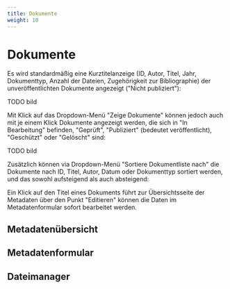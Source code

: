 ```yaml
---
title: Dokumente
weight: 10
---
```


# Dokumente

Es wird standardmäßig eine Kurztitelanzeige (ID, Autor, Titel, Jahr, Dokumenttyp, Anzahl der
Dateien, Zugehörigkeit zur Bibliographie) der unveröffentlichten Dokumente angezeigt ("Nicht
publiziert"):

TODO bild

Mit Klick auf das Dropdown-Menü "Zeige Dokumente" können jedoch auch mit je einem Klick
Dokumente angezeigt werden, die sich in "In Bearbeitung" befinden, "Geprüft", "Publiziert"
(bedeutet veröffentlicht), "Geschützt" oder "Gelöscht" sind:

TODO bild

Zusätzlich können via Dropdown-Menü "Sortiere Dokumentliste nach" die Dokumente nach ID, Titel,
Autor, Datum oder Dokumenttyp sortiert werden, und das sowohl aufsteigend als auch absteigend:

Ein Klick auf den Titel eines Dokuments führt zur Übersichtsseite der Metadaten über den Punkt
"Editieren" können die Daten im Metadatenformular sofort bearbeitet werden.

## Metadatenübersicht

## Metadatenformular

## Dateimanager



